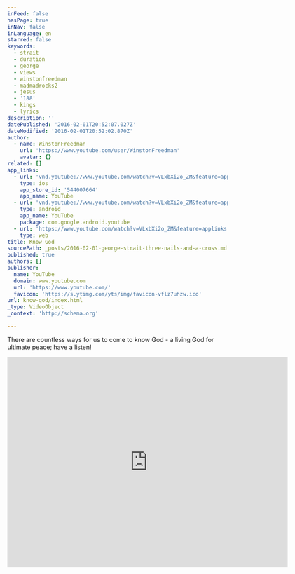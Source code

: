 ```yaml
---
inFeed: false
hasPage: true
inNav: false
inLanguage: en
starred: false
keywords:
  - strait
  - duration
  - george
  - views
  - winstonfreedman
  - madmadrocks2
  - jesus
  - '188'
  - kings
  - lyrics
description: ''
datePublished: '2016-02-01T20:52:07.027Z'
dateModified: '2016-02-01T20:52:02.870Z'
author:
  - name: WinstonFreedman
    url: 'https://www.youtube.com/user/WinstonFreedman'
    avatar: {}
related: []
app_links:
  - url: 'vnd.youtube://www.youtube.com/watch?v=VLxbXi2o_ZM&feature=applinks'
    type: ios
    app_store_id: '544007664'
    app_name: YouTube
  - url: 'vnd.youtube://www.youtube.com/watch?v=VLxbXi2o_ZM&feature=applinks'
    type: android
    app_name: YouTube
    package: com.google.android.youtube
  - url: 'https://www.youtube.com/watch?v=VLxbXi2o_ZM&feature=applinks'
    type: web
title: Know God
sourcePath: _posts/2016-02-01-george-strait-three-nails-and-a-cross.md
published: true
authors: []
publisher:
  name: YouTube
  domain: www.youtube.com
  url: 'https://www.youtube.com/'
  favicon: 'https://s.ytimg.com/yts/img/favicon-vflz7uhzw.ico'
url: know-god/index.html
_type: VideoObject
_context: 'http://schema.org'

---
```

There are countless ways for us to come to know God - a living God for ultimate peace; have a listen!

<iframe src="https://cdn.embedly.com/widgets/media.html?src=https%3A%2F%2Fwww.youtube.com%2Fembed%2FVLxbXi2o_ZM%3Ffeature%3Doembed&amp;url=https%3A%2F%2Fwww.youtube.com%2Fwatch%3Fv%3DVLxbXi2o_ZM&amp;image=https%3A%2F%2Fi.ytimg.com%2Fvi%2FVLxbXi2o_ZM%2Fhqdefault.jpg&amp;key=b7d04c9b404c499eba89ee7072e1c4f7&amp;type=text%2Fhtml&amp;schema=youtube" width="640" height="480" scrolling="no" frameborder="0" allowfullscreen="allowfullscreen" style=""></iframe>